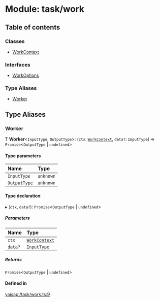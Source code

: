 # Module: task/work

## Table of contents

### Classes

- [WorkContext](../classes/task_work.WorkContext.md)

### Interfaces

- [WorkOptions](../interfaces/task_work.WorkOptions.md)

### Type Aliases

- [Worker](task_work.md#worker)

## Type Aliases

### Worker

Ƭ **Worker**<`InputType`, `OutputType`\>: (`ctx`: [`WorkContext`](../classes/task_work.WorkContext.md), `data?`: `InputType`) => `Promise`<`OutputType` \| `undefined`\>

#### Type parameters

| Name | Type |
| :------ | :------ |
| `InputType` | `unknown` |
| `OutputType` | `unknown` |

#### Type declaration

▸ (`ctx`, `data?`): `Promise`<`OutputType` \| `undefined`\>

##### Parameters

| Name | Type |
| :------ | :------ |
| `ctx` | [`WorkContext`](../classes/task_work.WorkContext.md) |
| `data?` | `InputType` |

##### Returns

`Promise`<`OutputType` \| `undefined`\>

#### Defined in

[yajsapi/task/work.ts:9](https://github.com/golemfactory/yajsapi/blob/d7422f1/yajsapi/task/work.ts#L9)
